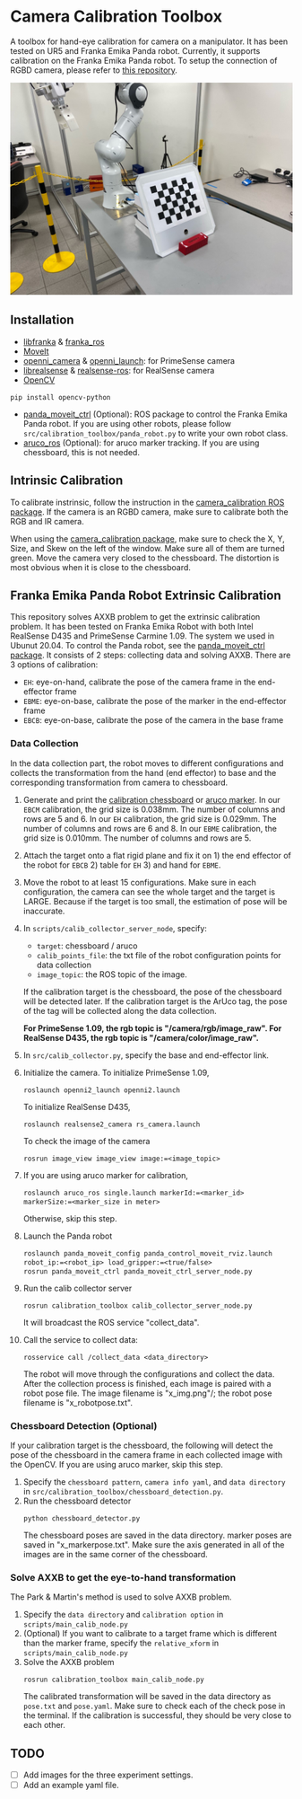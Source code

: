 # Camera Calibration Toolbox
A toolbox for hand-eye calibration for camera on a manipulator.
It has been tested on UR5 and Franka Emika Panda robot.
Currently, it supports calibration on the Franka Emika Panda robot.
To setup the connection of RGBD camera, please refer to [this repository](https://github.com/hongtaowu67/Engineering_Note).

<p align="center">
  <img src="./doc/thumbnail0.jpg" width="640"/>
</p>


## Installation
* [libfranka](https://frankaemika.github.io/docs/installation_linux.html) & [franka_ros](https://frankaemika.github.io/docs/installation_linux.html)
* [MoveIt](http://docs.ros.org/en/kinetic/api/moveit_tutorials/html/doc/getting_started/getting_started.html#install-ros-and-catkin)
* [openni_camera](http://wiki.ros.org/openni_camera) & [openni_launch](https://www.google.com/url?sa=t&rct=j&q=&esrc=s&source=web&cd=&ved=2ahUKEwj3_6XqvfDvAhXXR30KHdprC3cQFjAAegQIChAE&url=http%3A%2F%2Fwiki.ros.org%2Fopenni_launch&usg=AOvVaw18FvTTmJ3VTTl4SuD4bV0d): for PrimeSense camera
* [librealsense](https://github.com/IntelRealSense/librealsense/blob/master/doc/installation.md) & [realsense-ros](https://github.com/IntelRealSense/realsense-ros): for RealSense camera
* [OpenCV](https://opencv.org/releases/)
```
pip install opencv-python
```
* [panda_moveit_ctrl](https://github.com/ChirikjianLab/panda_moveit_ctrl) (Optional): ROS package to control the Franka Emika Panda robot. If you are using other robots, please follow ```src/calibration_toolbox/panda_robot.py``` to write your own robot class.
* [aruco_ros](https://github.com/pal-robotics/aruco_ros) (Optional): for aruco marker tracking. If you are using chessboard, this is not needed.

## Intrinsic Calibration
To calibrate instrinsic, follow the instruction in the [camera_calibration ROS package](http://wiki.ros.org/openni_launch/Tutorials/IntrinsicCalibration). If the camera is an RGBD camera, make sure to calibrate both the RGB and IR camera.

When using the [camera_calibration package](http://wiki.ros.org/openni_launch/Tutorials/IntrinsicCalibration), make sure to check the X, Y, Size, and Skew on the left of the window. Make sure all of them are turned green. Move the camera very closed to the chessboard. The distortion is most obvious when it is close to the chessboard.

## Franka Emika Panda Robot Extrinsic Calibration
This repository solves AXXB problem to get the extrinsic calibration problem.
It has been tested on Franka Emika Robot with both Intel RealSense D435 and PrimeSense Carmine 1.09.
The system we used in Ubunut 20.04.
To control the Panda robot, see the [panda_moveit_ctrl package](https://github.com/ChirikjianLab/panda_moveit_ctrl).
It consists of 2 steps: collecting data and solving AXXB. 
There are 3 options of calibration:
- ```EH```: eye-on-hand, calibrate the pose of the camera frame in the end-effector frame
- ```EBME```: eye-on-base, calibrate the pose of the marker in the end-effector frame
- ```EBCB```: eye-on-base, calibrate the pose of the camera in the base frame

### Data Collection
In the data collection part, the robot moves to different configurations and collects the transformation from the hand (end effector) to base and the corresponding transformation from camera to chessboard.

1. Generate and print the [calibration chessboard](https://calib.io/pages/camera-calibration-pattern-generator) or [aruco marker](https://chev.me/arucogen/). 
    In our ```EBCM``` calibration, the grid size is 0.038mm. 
    The number of columns and rows are 5 and 6. 
    In our ```EH``` calibration, the grid size is 0.029mm.
    The number of columns and rows are 6 and 8. 
    In our ```EBME``` calibration, the grid size is 0.010mm.
    The number of columns and rows are 5.
2. Attach the target onto a flat rigid plane and fix it on 1) the end effector of the robot for ```EBCB``` 2) table for ```EH``` 3) and hand for ```EBME```.
3. Move the robot to at least 15 configurations. 
    Make sure in each configuration, the camera can see the whole target and the target is LARGE. 
    Because if the target is too small, the estimation of pose will be inaccurate.
4. In ```scripts/calib_collector_server_node```, specify:
    - ```target```: chessboard / aruco
    - ```calib_points_file```: the txt file of the robot configuration points for data collection
    - ```image_topic```: the ROS topic of the image.

    If the calibration target is the chessboard, the pose of the chessboard will be detected later.
    If the calibration target is the ArUco tag, the pose of the tag will be collected along the data collection.

    **For PrimeSense 1.09, the rgb topic is "/camera/rgb/image_raw". For RealSense D435, the rgb topic is "/camera/color/image_raw".**
5. In ```src/calib_collector.py```, specify the base and end-effector link.
6. Initialize the camera. To initialize PrimeSense 1.09,
    ```
    roslaunch openni2_launch openni2.launch
    ```
    To initialize RealSense D435,
    ```
    roslaunch realsense2_camera rs_camera.launch
    ```
    To check the image of the camera
    ```
    rosrun image_view image_view image:=<image_topic>
    ```
7. If you are using aruco marker for calibration,
    ```
    roslaunch aruco_ros single.launch markerId:=<marker_id> markerSize:=<marker_size in meter>
    ```
    Otherwise, skip this step.
8. Launch the Panda robot
    ```
    roslaunch panda_moveit_config panda_control_moveit_rviz.launch robot_ip:=<robot_ip> load_gripper:=<true/false>
    rosrun panda_moveit_ctrl panda_moveit_ctrl_server_node.py
    ```
9. Run the calib collector server
    ```
    rosrun calibration_toolbox calib_collector_server_node.py
    ```
    It will broadcast the ROS service "collect_data".
10. Call the service to collect data:
    ```
    rosservice call /collect_data <data_directory>
    ```
    The robot will move through the configurations and collect the data. 
    After the collection process is finished, each image is paired with a robot pose file. 
    The image filename is "x_img.png"/; the robot pose filename is "x_robotpose.txt".

### Chessboard Detection (Optional)
If your calibration target is the chessboard, the following will detect the pose of the chessboard in the camera frame in each collected image with the OpenCV.
If you are using aruco marker, skip this step.

1. Specify the ```chessboard pattern```, ```camera info yaml```, and ```data directory``` in ```src/calibration_toolbox/chessboard_detection.py```.
2. Run the chessboard detector
    ```
    python chessboard_detector.py
    ```
    The chessboard poses are saved in the data directory. 
    marker poses are saved in "x_markerpose.txt".
    Make sure the axis generated in all of the images are in the same corner of the chessboard.

### Solve AXXB to get the eye-to-hand transformation
The Park & Martin's method is used to solve AXXB problem.
1. Specify the ```data directory``` and ```calibration option``` in ```scripts/main_calib_node.py```
2. (Optional) If you want to calibrate to a target frame which is different than the marker frame, specify the ```relative_xform``` in ```scripts/main_calib_node.py```
3. Solve the AXXB problem
    ```
    rosrun calibration_toolbox main_calib_node.py
    ```
    The calibrated transformation will be saved in the data directory as ```pose.txt``` and ```pose.yaml```. 
    Make sure to check each of the check pose in the terminal.
    If the calibration is successful, they should be very close to each other.

## TODO
- [ ] Add images for the three experiment settings.
- [ ] Add an example yaml file.